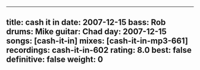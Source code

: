 
---
title: cash it in
date: 2007-12-15
bass:	Rob
drums:	Mike
guitar:	Chad
day: 2007-12-15
songs: [cash-it-in]
mixes: [cash-it-in-mp3-661]
recordings: cash-it-in-602
rating: 8.0
best: false
definitive: false
weight: 0
---
